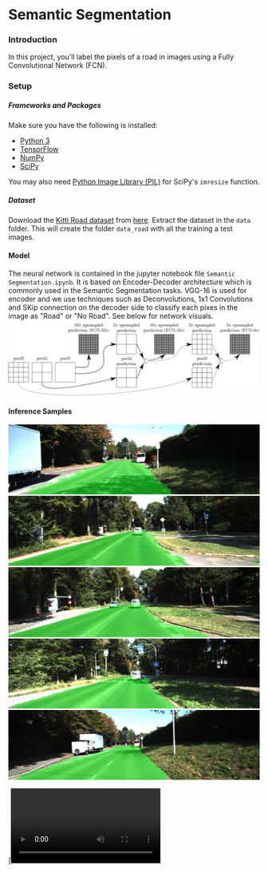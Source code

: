 # Semantic Segmentation
### Introduction
In this project, you'll label the pixels of a road in images using a Fully Convolutional Network (FCN).

### Setup
##### Frameworks and Packages
Make sure you have the following is installed:
 - [Python 3](https://www.python.org/)
 - [TensorFlow](https://www.tensorflow.org/)
 - [NumPy](http://www.numpy.org/)
 - [SciPy](https://www.scipy.org/)

You may also need [Python Image Library (PIL)](https://pillow.readthedocs.io/) for SciPy's `imresize` function.

##### Dataset
Download the [Kitti Road dataset](http://www.cvlibs.net/datasets/kitti/eval_road.php) from [here](http://www.cvlibs.net/download.php?file=data_road.zip).  Extract the dataset in the `data` folder.  This will create the folder `data_road` with all the training a test images.

#### Model
The neural network is contained in the jupyter notebook file `Semantic Segmentation.ipynb`. It is based on Encoder-Decoder architecture which is commonly used in the Semantic Segmentation tasks. VGG-16 is used for encoder and we use techniques such as Deconvolutions, 1x1 Convolutions and SKip connection on the decoder side to classify each pixes in the image as "Road" or "No Road". See below for network visuals. 
![Semantic-Segmentation-Model](https://github.com/abhisheksreesaila/CarND-Semantic-Segmentation/raw/master/FCN-8%20Network.png)

#### Inference Samples
![sample1.png](https://github.com/abhisheksreesaila/CarND-Semantic-Segmentation/raw/master/sample1.png)
![sample2.png](https://github.com/abhisheksreesaila/CarND-Semantic-Segmentation/raw/master/sample2.png)
![sample3.png](https://github.com/abhisheksreesaila/CarND-Semantic-Segmentation/raw/master/sample3.png)
![sample4.png](https://github.com/abhisheksreesaila/CarND-Semantic-Segmentation/raw/master/sample4.png)
![sample5.png](https://github.com/abhisheksreesaila/CarND-Semantic-Segmentation/raw/master/sample5.png)

[![Inference on a video](https://github.com/abhisheksreesaila/CarND-Semantic-Segmentation/raw/master/result.mp4)

